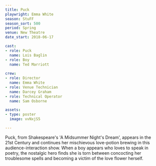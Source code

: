 ```yaml
---
title: Puck
playwright: Emma White
season: StuFF
season_sort: 500
period: Spring
venue: New Theatre
date_start: 2018-06-17

cast:
- role: Puck
  name: Lois Baglin
- role: Boy
  name: Ted Marriott
  
crew:
- role: Director 
  name: Emma White
- role: Venue Technician
  name: Darcey Graham
- role: Technical Operator
  name: Sam Osborne

assets:
- type: poster
  image: vvNxjS5

---
```


Puck, from Shakespeare's 'A Midsummer Night's Dream', appears in the 21st Century and continues her mischievous love-potion brewing in this audience-interaction show. When a boy appears who loves to speak in poetry, the nostalgic hero finds she is torn between concocting her troublesome spells and becoming a victim of the love flower herself.
